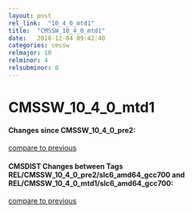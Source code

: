 ```yaml
---
layout: post
rel_link:  "10_4_0_mtd1"
title:  "CMSSW_10_4_0_mtd1"
date:   2018-12-04 09:42:40
categories: cmssw
relmajor: 10
relminor: 4
relsubminor: 0
---
```


# CMSSW_10_4_0_mtd1
#### Changes since CMSSW_10_4_0_pre2:
[compare to previous](https://github.com/cms-sw/cmssw/compare/CMSSW_10_4_0_pre2...CMSSW_10_4_0_mtd1)



#### CMSDIST Changes between Tags REL/CMSSW_10_4_0_pre2/slc6_amd64_gcc700 and REL/CMSSW_10_4_0_mtd1/slc6_amd64_gcc700:
[compare to previous](https://github.com/cms-sw/cmsdist/compare/REL/CMSSW_10_4_0_pre2/slc6_amd64_gcc700...REL/CMSSW_10_4_0_mtd1/slc6_amd64_gcc700)


